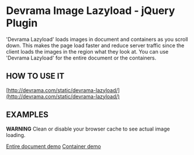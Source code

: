 Devrama Image Lazyload - jQuery Plugin
============

'Devrama Lazyload' loads images in document and containers as you scroll down. This makes the page load faster and reduce server traffic since the client loads the images in the region what they look at.
You can use 'Devrama Lazyload' for the entire document or the containers.

HOW TO USE IT
---------------

[http://devrama.com/static/devrama-lazyload/](http://devrama.com/static/devrama-lazyload/)

EXAMPLES
---------------------------------------

**WARNING**
Clean or disable your browser cache to see actual image loading.

[Entire document demo](http://devrama.com/static/devrama-lazyload/example-document.php)
[Container demo](http://devrama.com/static/devrama-lazyload/example-container.php)
